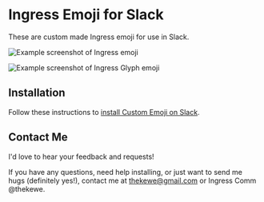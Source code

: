 # Ingress Emoji for Slack

These are custom made Ingress emoji for use in Slack.

![Example screenshot of Ingress emoji](https://raw.githubusercontent.com/thekewe/ingress-slack-emoji/master/example.png)

![Example screenshot of Ingress Glyph emoji](https://raw.githubusercontent.com/thekewe/ingress-slack-emoji/master/example_glyphs.png)


## Installation

Follow these instructions to [install Custom Emoji on Slack](https://slack.zendesk.com/hc/en-us/articles/202931348-Using-emoji-and-emoticons).


## Contact Me

I'd love to hear your feedback and requests!

If you have any questions, need help installing, or just want to send me hugs (definitely yes!), contact me at <thekewe@gmail.com> or Ingress Comm @thekewe.
